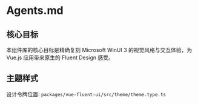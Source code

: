 # Agents.md

## 核心目标

本组件库的核心目标是精确复刻 Microsoft WinUI 3 的视觉风格与交互体验，为 Vue.js 应用带来原生的 Fluent Design 感受。

## 主题样式

设计令牌位置: `packages/vue-fluent-ui/src/theme/theme.type.ts`